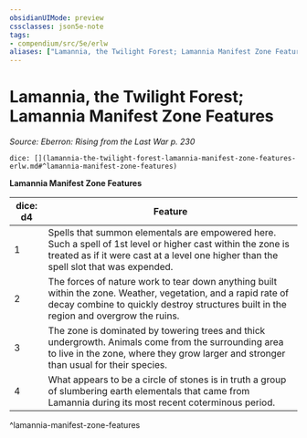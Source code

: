 ```yaml
---
obsidianUIMode: preview
cssclasses: json5e-note
tags:
- compendium/src/5e/erlw
aliases: ["Lamannia, the Twilight Forest; Lamannia Manifest Zone Features"]
---
```

# Lamannia, the Twilight Forest; Lamannia Manifest Zone Features
*Source: Eberron: Rising from the Last War p. 230* 

`dice: [](lamannia-the-twilight-forest-lamannia-manifest-zone-features-erlw.md#^lamannia-manifest-zone-features)`

**Lamannia Manifest Zone Features**

| dice: d4 | Feature |
|----------|---------|
| 1 | Spells that summon elementals are empowered here. Such a spell of 1st level or higher cast within the zone is treated as if it were cast at a level one higher than the spell slot that was expended. |
| 2 | The forces of nature work to tear down anything built within the zone. Weather, vegetation, and a rapid rate of decay combine to quickly destroy structures built in the region and overgrow the ruins. |
| 3 | The zone is dominated by towering trees and thick undergrowth. Animals come from the surrounding area to live in the zone, where they grow larger and stronger than usual for their species. |
| 4 | What appears to be a circle of stones is in truth a group of slumbering earth elementals that came from Lamannia during its most recent coterminous period. |
^lamannia-manifest-zone-features